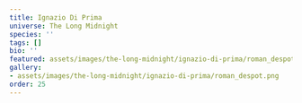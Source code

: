 ```yaml
---
title: Ignazio Di Prima
universe: The Long Midnight
species: ''
tags: []
bio: ''
featured: assets/images/the-long-midnight/ignazio-di-prima/roman_despot.png
gallery:
- assets/images/the-long-midnight/ignazio-di-prima/roman_despot.png
order: 25
---
```

